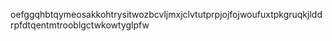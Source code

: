oefggqhbtqymeosakkohtrysitwozbcvljmxjclvtutprpjojfojwoufuxtpkgruqkjlddrpfdtqentmtrooblgctwkowtyglpfw